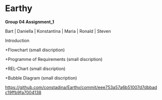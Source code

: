 <!-- my-page.html --> 
  
# Earthy

**Group 04  Assignment_1**

Bart | Daniella | Konstantina | Maria | Ronald | Steven

Introduction


+Flowchart
(small discription)

+Programme of Requirements
(small discription)

+REL-Chart
(small discription)

+Bubble Diagram
(small discription)

https://github.com/constadina/Earthy/commit/eee753a57a6b51007d7dbbadc19ffb9fa7004138 
